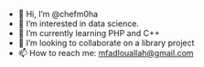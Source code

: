 - 👋 Hi, I’m @chefm0ha
- 👀 I’m interested in data science.
- 🌱 I’m currently learning PHP and C++
- 💞️ I’m looking to collaborate on a library project
- 📫 How to reach me: mfadlouallah@gmail.com

<!---
chefm0ha/chefm0ha is a ✨ special ✨ repository because its `README.md` (this file) appears on your GitHub profile.
You can click the Preview link to take a look at your changes.
--->
